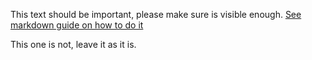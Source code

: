 This text should be important, please make sure is visible enough. [See markdown guide on how to do it](https://guides.github.com/features/mastering-markdown/)

This one is not, leave it as it is.
